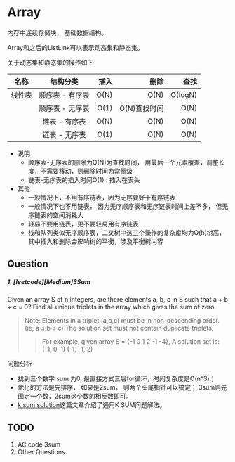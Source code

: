 # Array
内存中连续存储块， 基础数据结构。

Array和之后的ListLink可以表示动态集和静态集。

关于动态集和静态集的操作如下



| 名称   |      结构分类      |  插入 | 删除 | 查找 |
|----------| :-------------: | ------: | ------: | ------: |
| 线性表 |  顺序表 - 有序表 | O(N) |O(N) |O(logN) |
|       |  顺序表 - 无序表 | O(1) |O(N)查找时间 |O(N) |
|       |  链表 - 有序表   | O(N) |O(N) |O(N) |
|       |  链表 - 无序表   | O(1) |O(N) |O(N) |

 - 说明
    - 顺序表-无序表的删除为O(N)为查找时间， 用最后一个元素覆盖，调整长度，不需要移动，则删除时间为常量级
    - 链表-无序表的插入时间O(1) : 插入在表头
 - 其他
   - 一般情况下，不用有序链表，因为无序要好于有序链表
   - 一般情况下也不用链表， 因为无序顺序表和无序链表时间上差不多， 但无序链表的空间消耗大
   - 轻易不要用链表，更不要轻易用有序链表
   - 栈和队列类似无序顺序表，二叉树中这三个操作的复杂度均为O(h)树高，其中插入和删除会影响树的平衡，涉及平衡树内容

## Question
##### 1. [leetcode][Medium]3Sum
Given an array S of n integers, are there elements a, b, c in S such that a + b + c = 0? Find all unique triplets in the array which gives the sum of zero.
>Note:
>Elements in a triplet (a,b,c) must be in non-descending order. (ie, a ≤ b ≤ c)
>The solution set must not contain duplicate triplets.
>>    For example, given array S = {-1 0 1 2 -1 -4},
    A solution set is: (-1, 0, 1) (-1, -1, 2)
    
问题分析
  -  找到三个数字 sum 为0, 最直接方式三层for循环，时间复杂度是O(n^3)；
  - 优化的方法是先排序， 如果是2sum， 则两个头尾指针可以搞定； 3sum则先固定一个数，2sum这个数的相反数即可。 
  - [k sum solution]这篇文章介绍了通用K SUM问题解法。

   [k sum solution]: <http://tech-wonderland.net/blog/summary-of-ksum-problems.html>

## TODO
1. AC code 3sum
2. Other Questions